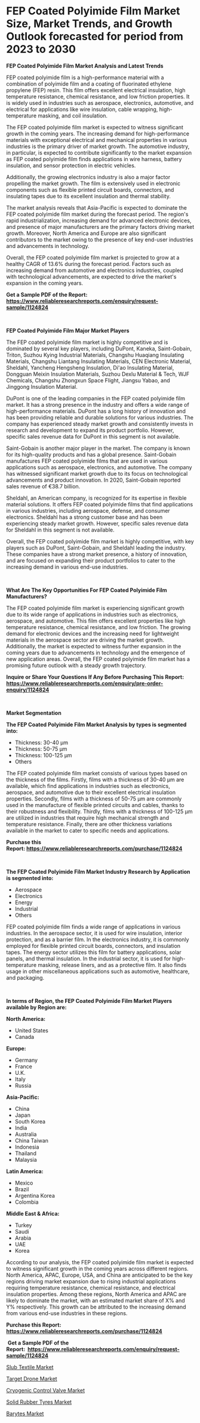 <p><h1>FEP Coated Polyimide Film Market Size, Market Trends, and Growth Outlook forecasted for period from 2023 to 2030</h1></p><p><strong>FEP Coated Polyimide Film Market Analysis and Latest Trends</strong></p>
<p><p>FEP coated polyimide film is a high-performance material with a combination of polyimide film and a coating of fluorinated ethylene propylene (FEP) resin. This film offers excellent electrical insulation, high temperature resistance, chemical resistance, and low friction properties. It is widely used in industries such as aerospace, electronics, automotive, and electrical for applications like wire insulation, cable wrapping, high-temperature masking, and coil insulation.</p><p>The FEP coated polyimide film market is expected to witness significant growth in the coming years. The increasing demand for high-performance materials with exceptional electrical and mechanical properties in various industries is the primary driver of market growth. The automotive industry, in particular, is expected to contribute significantly to the market expansion as FEP coated polyimide film finds applications in wire harness, battery insulation, and sensor protection in electric vehicles.</p><p>Additionally, the growing electronics industry is also a major factor propelling the market growth. The film is extensively used in electronic components such as flexible printed circuit boards, connectors, and insulating tapes due to its excellent insulation and thermal stability.</p><p>The market analysis reveals that Asia-Pacific is expected to dominate the FEP coated polyimide film market during the forecast period. The region's rapid industrialization, increasing demand for advanced electronic devices, and presence of major manufacturers are the primary factors driving market growth. Moreover, North America and Europe are also significant contributors to the market owing to the presence of key end-user industries and advancements in technology.</p><p>Overall, the FEP coated polyimide film market is projected to grow at a healthy CAGR of 13.6% during the forecast period. Factors such as increasing demand from automotive and electronics industries, coupled with technological advancements, are expected to drive the market's expansion in the coming years.</p></p>
<p><strong>Get a Sample PDF of the Report:&nbsp; <a href="https://www.reliableresearchreports.com/enquiry/request-sample/1124824">https://www.reliableresearchreports.com/enquiry/request-sample/1124824</a></strong></p>
<p>&nbsp;</p>
<p><strong>FEP Coated Polyimide Film Major Market Players</strong></p>
<p><p>The FEP coated polyimide film market is highly competitive and is dominated by several key players, including DuPont, Kaneka, Saint-Gobain, Triton, Suzhou Kying Industrial Materials, Changshu Huaqiang Insulating Materials, Changshu Liantang Insulating Materials, CEN Electronic Material, Sheldahl, Yancheng Hengsheng Insulation, Di'ao Insulating Material, Dongguan Meixin Insulation Materials, Suzhou Dexlu Material & Tech, WJF Chemicals, Changshu Zhongxun Space Flight, Jiangsu Yabao, and Jinggong Insulation Material.</p><p>DuPont is one of the leading companies in the FEP coated polyimide film market. It has a strong presence in the industry and offers a wide range of high-performance materials. DuPont has a long history of innovation and has been providing reliable and durable solutions for various industries. The company has experienced steady market growth and consistently invests in research and development to expand its product portfolio. However, specific sales revenue data for DuPont in this segment is not available.</p><p>Saint-Gobain is another major player in the market. The company is known for its high-quality products and has a global presence. Saint-Gobain manufactures FEP coated polyimide films that are used in various applications such as aerospace, electronics, and automotive. The company has witnessed significant market growth due to its focus on technological advancements and product innovation. In 2020, Saint-Gobain reported sales revenue of €38.7 billion.</p><p>Sheldahl, an American company, is recognized for its expertise in flexible material solutions. It offers FEP coated polyimide films that find applications in various industries, including aerospace, defense, and consumer electronics. Sheldahl has a strong customer base and has been experiencing steady market growth. However, specific sales revenue data for Sheldahl in this segment is not available.</p><p>Overall, the FEP coated polyimide film market is highly competitive, with key players such as DuPont, Saint-Gobain, and Sheldahl leading the industry. These companies have a strong market presence, a history of innovation, and are focused on expanding their product portfolios to cater to the increasing demand in various end-use industries.</p></p>
<p>&nbsp;</p>
<p><strong>What Are The Key Opportunities For FEP Coated Polyimide Film Manufacturers?</strong></p>
<p><p>The FEP coated polyimide film market is experiencing significant growth due to its wide range of applications in industries such as electronics, aerospace, and automotive. This film offers excellent properties like high temperature resistance, chemical resistance, and low friction. The growing demand for electronic devices and the increasing need for lightweight materials in the aerospace sector are driving the market growth. Additionally, the market is expected to witness further expansion in the coming years due to advancements in technology and the emergence of new application areas. Overall, the FEP coated polyimide film market has a promising future outlook with a steady growth trajectory.</p></p>
<p><strong>Inquire or Share Your Questions If Any Before Purchasing This Report: <a href="https://www.reliableresearchreports.com/enquiry/pre-order-enquiry/1124824">https://www.reliableresearchreports.com/enquiry/pre-order-enquiry/1124824</a></strong></p>
<p>&nbsp;</p>
<p><strong>Market Segmentation</strong></p>
<p><strong>The FEP Coated Polyimide Film Market Analysis by types is segmented into:</strong></p>
<p><ul><li>Thickness: 30-40 µm</li><li>Thickness: 50-75 µm</li><li>Thickness: 100-125 µm</li><li>Others</li></ul></p>
<p><p>The FEP coated polyimide film market consists of various types based on the thickness of the films. Firstly, films with a thickness of 30-40 µm are available, which find applications in industries such as electronics, aerospace, and automotive due to their excellent electrical insulation properties. Secondly, films with a thickness of 50-75 µm are commonly used in the manufacture of flexible printed circuits and cables, thanks to their robustness and flexibility. Thirdly, films with a thickness of 100-125 µm are utilized in industries that require high mechanical strength and temperature resistance. Finally, there are other thickness variations available in the market to cater to specific needs and applications.</p></p>
<p><strong>Purchase this Report:&nbsp;<a href="https://www.reliableresearchreports.com/purchase/1124824">https://www.reliableresearchreports.com/purchase/1124824</a></strong></p>
<p>&nbsp;</p>
<p><strong>The FEP Coated Polyimide Film Market Industry Research by Application is segmented into:</strong></p>
<p><ul><li>Aerospace</li><li>Electronics</li><li>Energy</li><li>Industrial</li><li>Others</li></ul></p>
<p><p>FEP coated polyimide film finds a wide range of applications in various industries. In the aerospace sector, it is used for wire insulation, interior protection, and as a barrier film. In the electronics industry, it is commonly employed for flexible printed circuit boards, connectors, and insulation tapes. The energy sector utilizes this film for battery applications, solar panels, and thermal insulation. In the industrial sector, it is used for high-temperature masking, release liners, and as a protective film. It also finds usage in other miscellaneous applications such as automotive, healthcare, and packaging.</p></p>
<p>&nbsp;</p>
<p><strong>In terms of Region, the FEP Coated Polyimide Film Market Players available by Region are:</strong></p>
<p>
    <p> <strong> North America: </strong>
        <ul>
            <li>United States</li>
            <li>Canada</li>
        </ul>
        </p> 
    <p> <strong> Europe: </strong>
        <ul>
            <li>Germany</li>
            <li>France</li>
            <li>U.K.</li>
            <li>Italy</li>
            <li>Russia</li>
        </ul>
        </p> 
    <p> <strong> Asia-Pacific: </strong>
        <ul>
            <li>China</li>
            <li>Japan</li>
            <li>South Korea</li>
            <li>India</li>
            <li>Australia</li>
            <li>China Taiwan</li>
            <li>Indonesia</li>
            <li>Thailand</li>
            <li>Malaysia</li>
        </ul>
        </p> 
    <p> <strong> Latin America: </strong>
        <ul>
            <li>Mexico</li>
            <li>Brazil</li>
            <li>Argentina Korea</li>
            <li>Colombia</li>
        </ul>
        </p> 
    <p> <strong> Middle East & Africa: </strong>
        <ul>
            <li>Turkey</li>
            <li>Saudi</li>
            <li>Arabia</li>
            <li>UAE</li>
            <li>Korea</li>
        </ul>
    </p>
    </p>
<p><p>According to our analysis, the FEP coated polyimide film market is expected to witness significant growth in the coming years across different regions. North America, APAC, Europe, USA, and China are anticipated to be the key regions driving market expansion due to rising industrial applications requiring temperature resistance, chemical resistance, and electrical insulation properties. Among these regions, North America and APAC are likely to dominate the market, with an estimated market share of X% and Y% respectively. This growth can be attributed to the increasing demand from various end-use industries in these regions.</p></p>
<p><strong>Purchase this Report: <a href="https://www.reliableresearchreports.com/purchase/1124824">https://www.reliableresearchreports.com/purchase/1124824</a></strong></p>
<p>&nbsp;<strong>Get a Sample PDF of the Report:&nbsp;&nbsp;<a href="https://www.reliableresearchreports.com/enquiry/request-sample/1124824">https://www.reliableresearchreports.com/enquiry/request-sample/1124824</a></strong></p>
<p><strong></strong></p>
<p><p><a href="https://www.linkedin.com/pulse/slub-textile-market-insights-players-forecast-till-2030-inyne/">Slub Textile Market</a></p><p><a href="https://github.com/BryceTownsendr/Market-Research-Report-List-1/blob/main/target-drone-market.md">Target Drone Market</a></p><p><a href="https://medium.com/@joycelucas56/cryogenic-control-valve-market-size-growth-forecast-2023-2030-a68fea743860">Cryogenic Control Valve Market</a></p><p><a href="https://www.linkedin.com/pulse/solid-rubber-tyres-market-challenges-opportunities-growth-khsje/">Solid Rubber Tyres Market</a></p><p><a href="https://github.com/ChiragRp1/Market-Research-Report-List-1/blob/main/barytes-market.md">Barytes Market</a></p></p>